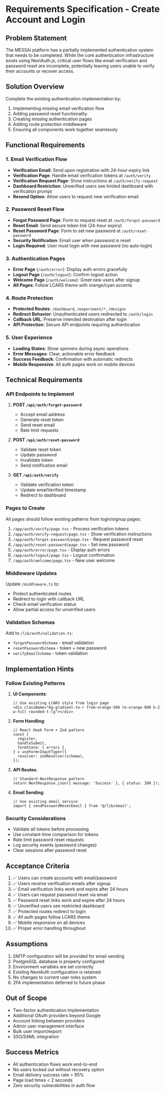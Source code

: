 # Requirements Specification - Create Account and Login

## Problem Statement

The MESSAi platform has a partially implemented authentication system that needs
to be completed. While the core authentication infrastructure exists using
NextAuth.js, critical user flows like email verification and password reset are
incomplete, potentially leaving users unable to verify their accounts or recover
access.

## Solution Overview

Complete the existing authentication implementation by:

1. Implementing missing email verification flow
2. Adding password reset functionality
3. Creating missing authentication pages
4. Adding route protection middleware
5. Ensuring all components work together seamlessly

## Functional Requirements

### 1. Email Verification Flow

- **Verification Email**: Send upon registration with 24-hour expiry link
- **Verification Page**: Handle email verification tokens at `/auth/verify`
- **Verification Request Page**: Show instructions at `/auth/verify-request`
- **Dashboard Restriction**: Unverified users see limited dashboard with
  verification prompt
- **Resend Option**: Allow users to request new verification email

### 2. Password Reset Flow

- **Forgot Password Page**: Form to request reset at `/auth/forgot-password`
- **Reset Email**: Send secure token link (24-hour expiry)
- **Reset Password Page**: Form to set new password at `/auth/reset-password`
- **Security Notification**: Email user when password is reset
- **Login Required**: User must login with new password (no auto-login)

### 3. Authentication Pages

- **Error Page** (`/auth/error`): Display auth errors gracefully
- **Logout Page** (`/auth/logout`): Confirm logout action
- **Welcome Page** (`/auth/welcome`): Greet new users after signup
- **All Pages**: Follow LCARS theme with orange/cyan accents

### 4. Route Protection

- **Protected Routes**: `/dashboard`, `/experiment/*`, `/designs`
- **Redirect Behavior**: Unauthenticated users redirected to `/auth/login`
- **Callback URL**: Preserve intended destination after login
- **API Protection**: Secure API endpoints requiring authentication

### 5. User Experience

- **Loading States**: Show spinners during async operations
- **Error Messages**: Clear, actionable error feedback
- **Success Feedback**: Confirmation with automatic redirects
- **Mobile Responsive**: All auth pages work on mobile devices

## Technical Requirements

### API Endpoints to Implement

1. **POST `/api/auth/forgot-password`**

   - Accept email address
   - Generate reset token
   - Send reset email
   - Rate limit requests

2. **POST `/api/auth/reset-password`**

   - Validate reset token
   - Update password
   - Invalidate token
   - Send notification email

3. **GET `/api/auth/verify`**
   - Validate verification token
   - Update emailVerified timestamp
   - Redirect to dashboard

### Pages to Create

All pages should follow existing patterns from login/signup pages:

1. `/app/auth/verify/page.tsx` - Process verification tokens
2. `/app/auth/verify-request/page.tsx` - Show verification instructions
3. `/app/auth/forgot-password/page.tsx` - Request password reset
4. `/app/auth/reset-password/page.tsx` - Set new password
5. `/app/auth/error/page.tsx` - Display auth errors
6. `/app/auth/logout/page.tsx` - Logout confirmation
7. `/app/auth/welcome/page.tsx` - New user welcome

### Middleware Updates

Update `/middleware.ts` to:

- Protect authenticated routes
- Redirect to login with callback URL
- Check email verification status
- Allow partial access for unverified users

### Validation Schemas

Add to `/lib/auth/validation.ts`:

- `forgotPasswordSchema` - email validation
- `resetPasswordSchema` - token + new password
- `verifyEmailSchema` - token validation

## Implementation Hints

### Follow Existing Patterns

1. **UI Components**:

   ```tsx
   // Use existing LCARS style from login page
   <div className="bg-gradient-to-r from-orange-500 to-orange-600 h-2 w-full rounded-t-lg"></div>
   ```

2. **Form Handling**:

   ```tsx
   // React Hook Form + Zod pattern
   const {
     register,
     handleSubmit,
     formState: { errors },
   } = useForm<InputType>({
     resolver: zodResolver(schema),
   });
   ```

3. **API Routes**:

   ```tsx
   // Standard NextResponse pattern
   return NextResponse.json({ message: 'Success' }, { status: 200 });
   ```

4. **Email Sending**:
   ```tsx
   // Use existing email service
   import { sendPasswordResetEmail } from '@/lib/email';
   ```

### Security Considerations

- Validate all tokens before processing
- Use constant-time comparison for tokens
- Rate limit password reset requests
- Log security events (password changes)
- Clear sessions after password reset

## Acceptance Criteria

1. ✅ Users can create accounts with email/password
2. ✅ Users receive verification emails after signup
3. ✅ Email verification links work and expire after 24 hours
4. ✅ Users can request password reset via email
5. ✅ Password reset links work and expire after 24 hours
6. ✅ Unverified users see restricted dashboard
7. ✅ Protected routes redirect to login
8. ✅ All auth pages follow LCARS theme
9. ✅ Mobile responsive on all devices
10. ✅ Proper error handling throughout

## Assumptions

1. SMTP configuration will be provided for email sending
2. PostgreSQL database is properly configured
3. Environment variables are set correctly
4. Existing NextAuth configuration is retained
5. No changes to current user roles system
6. 2FA implementation deferred to future phase

## Out of Scope

- Two-factor authentication implementation
- Additional OAuth providers beyond Google
- Account linking between providers
- Admin user management interface
- Bulk user import/export
- SSO/SAML integration

## Success Metrics

- All authentication flows work end-to-end
- No users locked out without recovery option
- Email delivery success rate > 95%
- Page load times < 2 seconds
- Zero security vulnerabilities in auth flow
